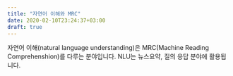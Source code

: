 ```yaml
---
title: "자연어 이해와 MRC"
date: 2020-02-10T23:24:37+03:00
draft: true
---
```


자연어 이해(natural language understanding)은 MRC(Machine Reading Comprehenshion)를 다루는 분야입니다. NLU는 뉴스요약, 질의 응답 분야에 활용됩니다.

